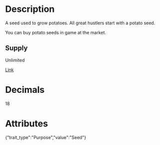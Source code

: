 # Description

A seed used to grow potatoes. All great hustlers start with a potato seed.

You can buy potato seeds in game at the market.

## Supply

Unlimited

[Link](https://docs.sunflower-land.com/player-guides/crop-farming)

# Decimals

18

# Attributes

{"trait_type":"Purpose","value":"Seed"}
